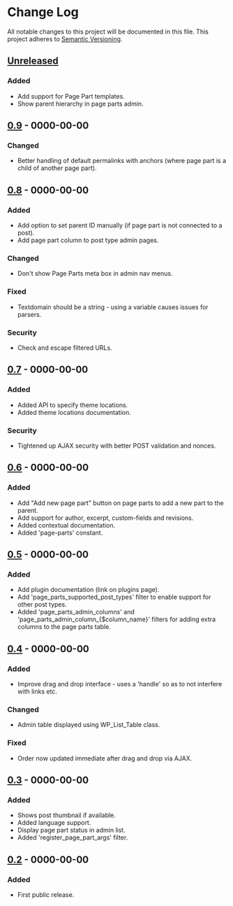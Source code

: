 # Change Log
All notable changes to this project will be documented in this file.
This project adheres to [Semantic Versioning](http://semver.org/).

## [Unreleased]

### Added
- Add support for Page Part templates.
- Show parent hierarchy in page parts admin.

## [0.9] - 0000-00-00

### Changed
- Better handling of default permalinks with anchors (where page part is a child of another page part).

## [0.8] - 0000-00-00

### Added
- Add option to set parent ID manually (if page part is not connected to a post).
- Add page part column to post type admin pages.

### Changed
- Don't show Page Parts meta box in admin nav menus.

### Fixed
- Textdomain should be a string - using a variable causes issues for parsers.

### Security
- Check and escape filtered URLs.

## [0.7] - 0000-00-00

### Added
- Added API to specify theme locations.
- Added theme locations documentation.

### Security
- Tightened up AJAX security with better POST validation and nonces.

## [0.6] - 0000-00-00

### Added
- Add "Add new page part" button on page parts to add a new part to the parent.
- Add support for author, excerpt, custom-fields and revisions.
- Added contextual documentation.
- Added 'page-parts' constant.

## [0.5] - 0000-00-00

### Added
- Add plugin documentation (link on plugins page).
- Add 'page_parts_supported_post_types' filter to enable support for other post types.
- Added 'page_parts_admin_columns' and 'page_parts_admin_column_{$column_name}' filters for adding extra columns to the page parts table.

## [0.4] - 0000-00-00

### Added
- Improve drag and drop interface - uses a 'handle' so as to not interfere with links etc.

### Changed
- Admin table displayed using WP_List_Table class.

### Fixed
- Order now updated immediate after drag and drop via AJAX.

## [0.3] - 0000-00-00

### Added
- Shows post thumbnail if available.
- Added language support.
- Display page part status in admin list.
- Added 'register_page_part_args' filter.

## [0.2] - 0000-00-00

### Added
- First public release.

[Unreleased]: https://github.com/benhuson/page-parts/compare/0.9...HEAD
[0.9]: https://github.com/benhuson/page-parts/compare/0.8...0.9
[0.8]: https://github.com/benhuson/page-parts/compare/0.7...0.8
[0.7]: https://github.com/benhuson/page-parts/compare/0.6...0.7
[0.6]: https://github.com/benhuson/page-parts/compare/0.5...0.6
[0.5]: https://github.com/benhuson/page-parts/compare/0.4...0.5
[0.4]: https://github.com/benhuson/page-parts/compare/0.3...0.4
[0.3]: https://github.com/benhuson/page-parts/compare/0.2...0.3
[0.2]: https://github.com/benhuson/page-parts/compare/0.1...0.2
